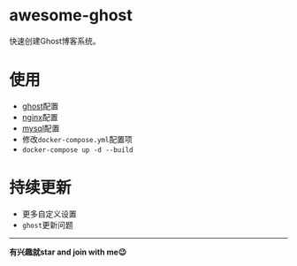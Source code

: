 # awesome-ghost
快速创建Ghost博客系统。

# 使用
- [ghost](https://github.com/imlooke/awesome-ghost/tree/master/ghost)配置
- [nginx](https://github.com/imlooke/awesome-ghost/tree/master/nginx)配置
- [mysql](https://dashboard.daocloud.io/packages/fa51c1d6-9dc2-49d9-91ac-4bbfc24a1bda)配置
- 修改`docker-compose.yml`配置项
- `docker-compose up -d --build`

# 持续更新
- 更多自定义设置
- `ghost`更新问题

---

**有兴趣就star and join with me😉**